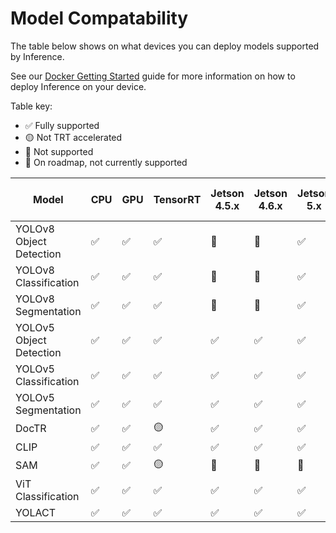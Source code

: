 # Model Compatability

The table below shows on what devices you can deploy models supported by Inference.

See our [Docker Getting Started](/docs/quickstart/docker) guide for more information on how to deploy Inference on your device.

Table key:

- ✅ Fully supported
- 🟡 Not TRT accelerated
- 🚫 Not supported
- 🚧 On roadmap, not currently supported

| Model | CPU | GPU | TensorRT | Jetson 4.5.x | Jetson 4.6.x | Jetson 5.x | Roboflow Hosted Inference |
| --- | --- | --- | --- | --- | --- | --- | --- |
| YOLOv8 Object Detection | ✅ | ✅ | ✅ | 🚫 | 🚫 | ✅ | ✅ |
| YOLOv8 Classification | ✅ | ✅ | ✅ | 🚫 | 🚫 | ✅ | ✅ |
| YOLOv8 Segmentation | ✅ | ✅ | ✅ | 🚫 | 🚫 | ✅ | ✅ |
| YOLOv5 Object Detection | ✅ | ✅ | ✅ | ✅ | ✅ | ✅ | ✅ |
| YOLOv5 Classification | ✅ | ✅ | ✅ | ✅ | ✅ | ✅ | ✅ |
| YOLOv5 Segmentation | ✅ | ✅ | ✅ | ✅ | ✅ | ✅ | ✅ |
| DocTR | ✅ | ✅ | 🟡 | ✅ | ✅ | ✅ | 🚧 |
| CLIP | ✅ | ✅ | ✅ | ✅ | ✅ | ✅ | ✅ |
| SAM | ✅ | ✅ | 🟡 | 🚫 | 🚫 | 🚫 | 🚫 |
| ViT Classification | ✅ | ✅ | ✅ | ✅ | ✅ | ✅ | ✅ |
| YOLACT | ✅ | ✅ | ✅ | ✅ | ✅ | ✅ | ✅ |

